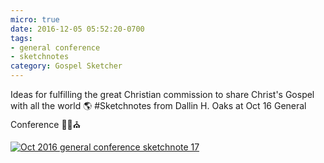 ```yaml
---
micro: true
date: 2016-12-05 05:52:20-0700
tags:
- general conference
- sketchnotes
category: Gospel Sketcher
---
```


Ideas for fulfilling the great Christian commission to share Christ's Gospel with all the world 🌎
#Sketchnotes from Dallin H. Oaks at Oct 16 General Conference ✍🏼⛪️

[![Oct 2016 general conference sketchnote 17](http://www.gospelsketcher.org/uploads/2018/2202201f94.jpg)](http://www.gospelsketcher.org/uploads/2018/2202201f94.jpg)